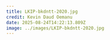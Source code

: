 ```yaml
---
title: LKIP-bkdntt-2020.jpg
credit: Kevin Daud Oemanu
date: 2025-08-24T14:22:13.809Z
image: ../images/LKIP-bkdntt-2020.jpg
---
```


